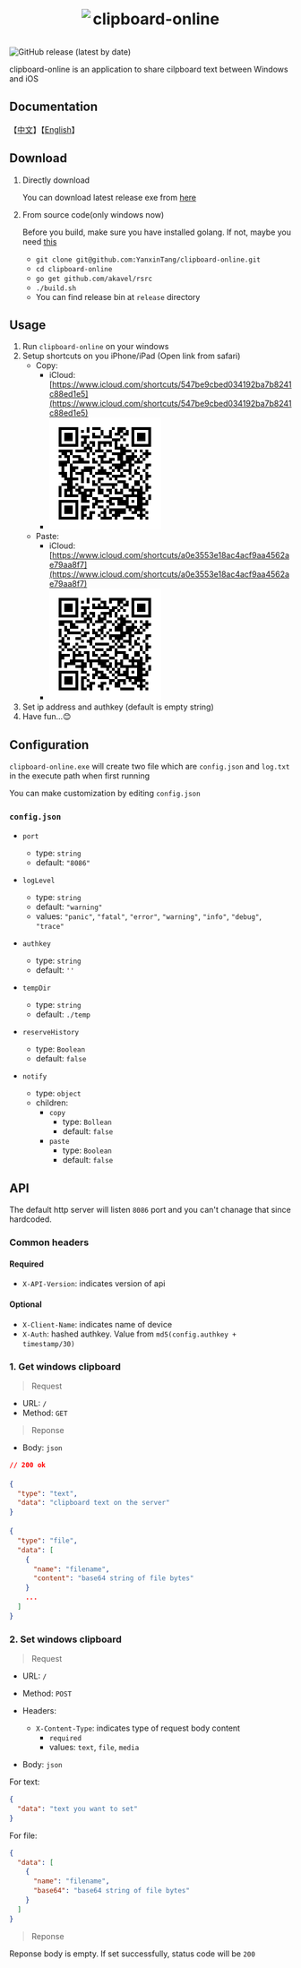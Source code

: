 <div align="center">
  <img src="https://raw.githubusercontent.com/YanxinTang/clipboard-online/master/images/clipboard-icon.png" style="display: inline-block; vertical-align: middle;">
  <h1 style="display: inline-block; vertical-align: middle;">clipboard-online</h1>
</div>

![GitHub release (latest by date)](https://img.shields.io/github/v/release/YanxinTang/clipboard-online)

clipboard-online is an application to share cilpboard text between Windows and iOS

## Documentation

【[中文](https://github.com/YanxinTang/clipboard-online/blob/master/README_zh.md)】【[English](https://github.com/YanxinTang/clipboard-online/blob/master/README.md)】

## Download

1. Directly download

    You can download latest release exe from [here](https://github.com/YanxinTang/clipboard-online/releases)

2. From source code(only windows now)

    Before you build, make sure you have installed golang. If not, maybe you need [this](https://golang.org/dl/)

    - `git clone git@github.com:YanxinTang/clipboard-online.git`
    - `cd clipboard-online`
    - `go get github.com/akavel/rsrc`
    - `./build.sh`
    - You can find release bin at `release` directory

## Usage

1. Run `clipboard-online` on your windows
2. Setup shortcuts on you iPhone/iPad (Open link from safari)
    - Copy:
      - iCloud: [https://www.icloud.com/shortcuts/547be9cbed034192ba7b8241c88ed1e5](https://www.icloud.com/shortcuts/547be9cbed034192ba7b8241c88ed1e5)
      - ![Copy](./images/copy.png)
    - Paste:
      - iCloud: [https://www.icloud.com/shortcuts/a0e3553e18ac4acf9aa4562ae79aa8f7](https://www.icloud.com/shortcuts/a0e3553e18ac4acf9aa4562ae79aa8f7)
      - ![Paste](./images/paste.png)
3. Set ip address and authkey (default is empty string)
4. Have fun...😊

## Configuration

`clipboard-online.exe` will create two file which are `config.json` and `log.txt` in the execute path when first running

You can make customization by editing `config.json`

### `config.json`

- `port`
  - type: `string`
  - default: `"8086"`

- `logLevel`
  - type: `string`
  - default: `"warning"`
  - values: `"panic"`, `"fatal"`, `"error"`, `"warning"`, `"info"`, `"debug"`, `"trace"`

- `authkey`
  - type: `string`
  - default: `''`

- `tempDir`
  - type: `string`
  - default: `./temp`

- `reserveHistory`
  - type: `Boolean`
  - default: `false`

- `notify`
  - type: `object`
  - children:
    - `copy`
      - type: `Bollean`
      - default: `false`
    - `paste`
      - type: `Boolean`
      - default: `false`

## API

The default http server will listen `8086` port and you can't chanage that since hardcoded.

### Common headers

#### Required

- `X-API-Version`: indicates version of api

#### Optional

- `X-Client-Name`: indicates name of device
- `X-Auth`: hashed authkey. Value from `md5(config.authkey + timestamp/30)`

### 1. Get windows clipboard

> Request

- URL: `/`
- Method: `GET`

> Reponse

- Body: `json`

```json
// 200 ok

{
  "type": "text",
  "data": "clipboard text on the server"
}

{
  "type": "file",
  "data": [
    {
      "name": "filename",
      "content": "base64 string of file bytes"
    }
    ...
  ]
}

```

### 2. Set windows clipboard

> Request

- URL: `/`
- Method: `POST`
- Headers:
  - `X-Content-Type`: indicates type of request body content
    - `required`
    - values: `text`, `file`, `media`

- Body: `json`

For text:

```json
{
  "data": "text you want to set"
}
```

For file:

```json
{
  "data": [
    {
      "name": "filename",
      "base64": "base64 string of file bytes"
    }
  ]
}
```

> Reponse

Reponse body is empty. If set successfully, status code will be `200`
